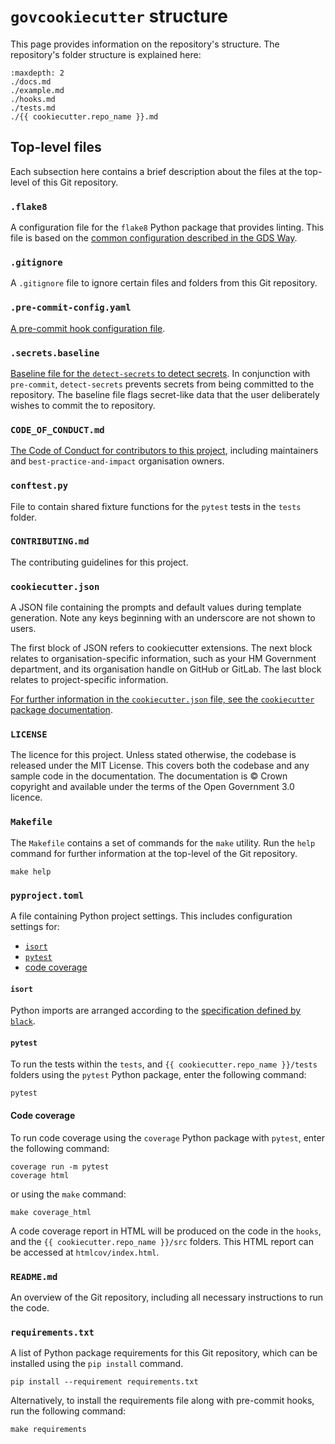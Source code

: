 # `govcookiecutter` structure

This page provides information on the repository's structure. The repository's folder
structure is explained here:

```{toctree}
:maxdepth: 2
./docs.md
./example.md
./hooks.md
./tests.md
./{{ cookiecutter.repo_name }}.md
```

## Top-level files

Each subsection here contains a brief description about the files at the top-level of
this Git repository.

### `.flake8`

A configuration file for the `flake8` Python package that provides linting. This file
is based on the [common configuration described in the GDS Way][gds-way-flake8].

### `.gitignore`

A `.gitignore` file to ignore certain files and folders from this Git repository.

### `.pre-commit-config.yaml`

[A pre-commit hook configuration file][docs-pre-commit-hooks].

### `.secrets.baseline`

[Baseline file for the `detect-secrets` to detect secrets][detect-secrets]. In
conjunction with `pre-commit`, `detect-secrets` prevents secrets from being committed
to the repository. The baseline file flags secret-like data that the user deliberately
wishes to commit the to repository.

### `CODE_OF_CONDUCT.md`

[The Code of Conduct for contributors to this project][code-of-conduct], including
maintainers and `best-practice-and-impact` organisation owners.

### `conftest.py`

File to contain shared fixture functions for the `pytest` tests in the `tests` folder.

### `CONTRIBUTING.md`

The contributing guidelines for this project.

### `cookiecutter.json`

A JSON file containing the prompts and default values during template generation. Note
any keys beginning with an underscore are not shown to users.

The first block of JSON refers to cookiecutter extensions. The next block relates to
organisation-specific information, such as your HM Government department, and its
organisation handle on GitHub or GitLab. The last block relates to project-specific
information.

[For further information in the `cookiecutter.json` file, see the `cookiecutter`
package documentation][cookiecutter].

### `LICENSE`

The licence for this project. Unless stated otherwise, the codebase is released under
the MIT License. This covers both the codebase and any sample code in the
documentation. The documentation is © Crown copyright and available under the terms of
the Open Government 3.0 licence.

### `Makefile`

The `Makefile` contains a set of commands for the `make` utility. Run the `help`
command for further information at the top-level of the Git repository.

```shell
make help
```

### `pyproject.toml`

A file containing Python project settings. This includes configuration settings for:

- [`isort`](#isort)
- [`pytest`](#pytest)
- [code coverage](#code-coverage)

#### `isort`

Python imports are arranged according to the [specification defined by `black`][black].

#### `pytest`

To run the tests within the `tests`, and `{{ cookiecutter.repo_name }}/tests` folders
using the `pytest` Python package, enter the following command:

```shell
pytest
```

#### Code coverage

To run code coverage using the `coverage` Python package with `pytest`, enter the
following command:

```shell
coverage run -m pytest
coverage html
```

or using the `make` command:

```shell
make coverage_html
```

A code coverage report in HTML will be produced on the code in the `hooks`, and the
`{{ cookiecutter.repo_name }}/src` folders. This HTML report can be accessed at
`htmlcov/index.html`.

### `README.md`

An overview of the Git repository, including all necessary instructions to run the code.

### `requirements.txt`

A list of Python package requirements for this Git repository, which can be installed
using the `pip install` command.

```shell
pip install --requirement requirements.txt
```

Alternatively, to install the requirements file along with pre-commit hooks, run the
following command:

```shell
make requirements
```

[black]: https://black.readthedocs.io/en/stable/
[code-of-conduct]: https://github.com/best-practice-and-impact/govcookiecutter/blob/main/docs/CODE_OF_CONDUCT.md
[cookiecutter]: https://cookiecutter.readthedocs.io/
[detect-secrets]: https://github.com/Yelp/detect-secrets
[docs-pre-commit-hooks]: https://github.com/best-practice-and-impact/govcookiecutter/blob/main/%7B%7B%20cookiecutter.repo_name%20%7D%7D/docs/contributor_guide/CONTRIBUTING.md#getting-started
[gds-way-flake8]: https://gds-way.cloudapps.digital/manuals/programming-languages/python/python.html#common-configuration
